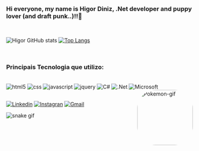 ### Hi everyone, my name is Higor Diniz, .Net developer and puppy lover (and draft punk..)!!👋

<br>

  ![Higor GitHub stats](https://github-readme-stats.vercel.app/api?username=Higor-Diniz&show_icons=true&theme=highcontrast)
  [![Top Langs](https://github-readme-stats.vercel.app/api/top-langs/?username=Higor-Diniz&layout=compact&langs_count=16&theme=highcontrast)](https://github.com/Higor-Diniz/github-readme-stats)
  
<br>

### Principais Tecnologia que utilizo:  
  
<div style="display: inline_block"><br>
  <img align="center" alt="html5" src="https://img.shields.io/badge/HTML5-E34F26?style=for-the-badge&logo=html5&logoColor=white"/>
  <img align="center" alt="css" src="https://img.shields.io/badge/CSS3-1572B6?style=for-the-badge&logo=css3&logoColor=white"/>
  <img align="center" alt="javascript" src="https://img.shields.io/badge/JavaScript-F7DF1E?style=for-the-badge&logo=javascript&logoColor=black"/>
  <img align="center" alt="jquery" src="https://img.shields.io/badge/jQuery-0769AD?style=for-the-badge&logo=jquery&logoColor=white"/>
  <img align="center" alt="C#" src="https://img.shields.io/badge/C%23-239120?style=for-the-badge&logo=c-sharp&logoColor=white"/>
  <img align="center" alt=".Net" src="https://img.shields.io/badge/.NET-5C2D91?style=for-the-badge&logo=.net&logoColor=white"/>  
  <img align="center" alt="Microsoft" src="https://img.shields.io/badge/Microsoft-666666?style=for-the-badge&logo=microsoft&logoColor=white"/>
  <img align="right" alt="Pokemon-gif" height="150" style="border-radius:50px;" src="https://66.media.tumblr.com/927365f0bbdd1f3d2f852bac8759f89b/tumblr_mh8a7wx1WG1rfjowdo1_r2_500.gif">
</div>
 
 ##
 
[![Linkedin](https://img.shields.io/badge/LinkedIn-0077B5?style=for-the-badge&logo=linkedin&logoColor=white)](https://www.linkedin.com/in/higor-diniz-9917a8198/)
[![Instagran](https://img.shields.io/badge/Instagram-E4405F?style=for-the-badge&logo=instagram&logoColor=white)](https://www.instagram.com/higor_diniz_z/)
[![Gmail](https://img.shields.io/badge/Gmail-D14836?style=for-the-badge&logo=gmail&logoColor=white)](mailto:higordinizbr@gmail.com)

![snake gif](https://github.com/Higor-Diniz/Higor-Diniz/blob/output/github-contribution-grid-snake.svg)

